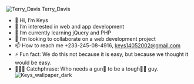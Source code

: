 ![![Terry_Davis](https://github.com/user-attachments/assets/16d91932-24a0-4351-beb8-5e3ae9af4d03)
Terry_Davis](https://github.com/user-attachments/assets/e7928830-c2ad-49e3-a89e-cfa23df21057)
- 👋 Hi, I’m Keys
- 👀 I’m interested in web and app development
- 🌱 I’m currently learning jQuery and PHP
- 💞️ I’m looking to collaborate on a web development project
- 📫 How to reach me +233-245-08-4916, keys14052002@gmail.com
- ⚡ Fun fact: We do this not because it is easy, but because we thought it would be easy.
- 👨🏽‍💻 Catchphrase: Who needs a gun🔫 to be a tough💪🏽 guy.
![Keys_wallpaper_dark](https://github.com/user-attachments/assets/60205a16-edb9-4f69-8d72-8b0e31998382)


<!---
Keys02/Keys02 is a ✨ special ✨ repository because its `README.md` (this file) appears on your GitHub profile.
You can click the Preview link to take a look at your changes.
--->
